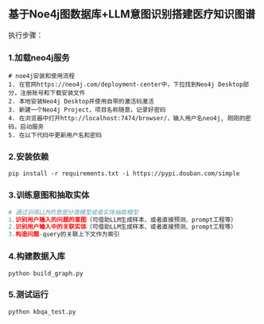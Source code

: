 ## 基于Noe4j图数据库+LLM意图识别搭建医疗知识图谱

执行步骤：

### 1.加载neo4j服务

```
# noe4j安装和使用流程
1. 在官网https://neo4j.com/deployment-center中，下拉找到Neo4j Desktop部分，注册账号和下载安装文件
2. 本地安装Neo4j Desktop并使用自带的激活码激活
3. 新建一个Neo4j Project，项目名称随意，记录好密码
4. 在浏览器中打开http://localhost:7474/browser/，输入用户名neo4j, 刚刚的密码，启动服务
5. 在以下代码中更新用户名和密码
```

### 2.安装依赖

```shell
pip install -r requirements.txt -i https://pypi.douban.com/simple
```

### 3.训练意图和抽取实体

```python
# 通过训练LLM的意图分类模型或者实体抽取模型
1.识别用户输入的问题的意图（可借助LLM生成样本、或者直接预测、prompt工程等）
2.识别用户输入中的关联实体（可借助LLM生成样本、或者直接预测、prompt工程等）
3.构造问题-query的关联上下文作为索引
```

### 4.构建数据入库

```shell
python build_graph.py
```

### 5.测试运行

```shell
python kbqa_test.py
```